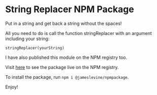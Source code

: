 # String Replacer NPM Package

Put in a string and get back a string without the spaces!

All you need to do is call the function stringReplacer with an argument including your string:

`stringReplacer(yourString)`

I have also published this module on the NPM registry too.

Visit [here](https://www.npmjs.com/package/@jameslevine/npmpackage) to see the package live on the NPM registry.

To install the package, run `npm i @jameslevine/npmpackage`.

Enjoy!
